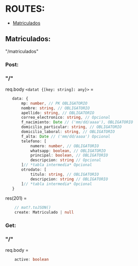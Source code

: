 # ROUTES:
- [Matriculados](#matriculados)
## Matriculados:
"/matriculados"
### Post:
### "/"
req.body `<datat {[key: string]: any}>` =
 ```ts
    data: {
        mp: number, // PK OBLIGATORIO
        nombre: string, // OBLIGATORIO
        apellido: string, // OBLIGATORIO
        correo_electronico: string, // Opcional
        f_nacimiento: Date // ('mm/dd/aaaa'), OBLIGATORIO
        domicilio_particular: string, // OBLIGATORIO
        domicilio_laboral: string, // OBLIGATORIO
        f_alta: Date // ('mm/dd/aaaa') Opcional
        telefono: [
            numero: number, // OBLIGATORIO
            whatsapp: boolean, // OBLIGATORIO
            principal: boolean, // OBLIGATORIO
            descripcion: string // Opcional
        ]// *tabla intermedia* Opcional
        otrodato: [
            titulo: string, // OBLIGATORIO
            descripcion: string // OBLIGATORIO
        ]// *tabla intermedia* Opcional 
    }
```
res(201) = 
```ts
    // mat?.toJSON()
    create: Matriculado | null
```
### Get:
### "/"
req.body = 
```ts
    active: boolean
```

   